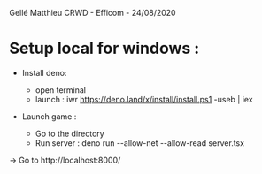 Gellé Matthieu
CRWD - Efficom - 24/08/2020

# Setup local for windows :

- Install deno:
    - open terminal
    - launch : iwr https://deno.land/x/install/install.ps1 -useb | iex

- Launch game : 
    - Go to the directory
    - Run server : deno run --allow-net --allow-read server.tsx

&rightarrow; Go to http://localhost:8000/